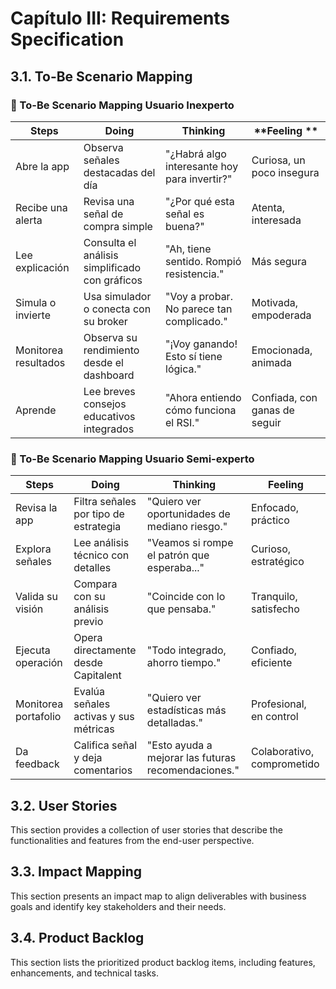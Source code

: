 # Capítulo III: Requirements Specification

## 3.1. To-Be Scenario Mapping
### 👤 To-Be Scenario Mapping Usuario Inexperto

| **Steps**             | **Doing**                                     | **Thinking**                                       | **Feeling **                  |
|-----------------------|-----------------------------------------------|----------------------------------------------------|-------------------------------|
| Abre la app           | Observa señales destacadas del día            | "¿Habrá algo interesante hoy para invertir?"       | Curiosa, un poco insegura     |
| Recibe una alerta     | Revisa una señal de compra simple             | "¿Por qué esta señal es buena?"                    | Atenta, interesada            |
| Lee explicación       | Consulta el análisis simplificado con gráficos| "Ah, tiene sentido. Rompió resistencia."           | Más segura                    |
| Simula o invierte     | Usa simulador o conecta con su broker         | "Voy a probar. No parece tan complicado."          | Motivada, empoderada          |
| Monitorea resultados  | Observa su rendimiento desde el dashboard     | "¡Voy ganando! Esto sí tiene lógica."              | Emocionada, animada           |
| Aprende               | Lee breves consejos educativos integrados     | "Ahora entiendo cómo funciona el RSI."             | Confiada, con ganas de seguir |

### 👤 To-Be Scenario Mapping Usuario Semi-experto

| **Steps**             | **Doing**                                                      | **Thinking**                                       | **Feeling**                      |
|-----------------------|----------------------------------------------------------------|----------------------------------------------------|----------------------------------|
| Revisa la app         | Filtra señales por tipo de estrategia                         | "Quiero ver oportunidades de mediano riesgo."     | Enfocado, práctico               |
| Explora señales       | Lee análisis técnico con detalles                             | "Veamos si rompe el patrón que esperaba..."       | Curioso, estratégico             |
| Valida su visión      | Compara con su análisis previo                                | "Coincide con lo que pensaba."                    | Tranquilo, satisfecho            |
| Ejecuta operación     | Opera directamente desde Capitalent                           | "Todo integrado, ahorro tiempo."                  | Confiado, eficiente              |
| Monitorea portafolio  | Evalúa señales activas y sus métricas                         | "Quiero ver estadísticas más detalladas."         | Profesional, en control          |
| Da feedback           | Califica señal y deja comentarios                             | "Esto ayuda a mejorar las futuras recomendaciones."| Colaborativo, comprometido       |

## 3.2. User Stories
This section provides a collection of user stories that describe the functionalities and features from the end-user perspective.

## 3.3. Impact Mapping
This section presents an impact map to align deliverables with business goals and identify key stakeholders and their needs.

## 3.4. Product Backlog
This section lists the prioritized product backlog items, including features, enhancements, and technical tasks.

